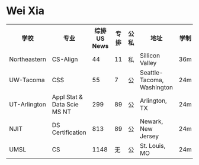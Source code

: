 # Wei Xia
<table>
  <tr>
    <th>学校</th>
    <th>专业</th>
    <th>综排US News</th>
    <th>专排</th>
    <th>公私</th>
    <th>地址</th>
    <th>学制</th>
    <th>学费/年</th>
    <th>生活费/年</th>
    <th>合计/年</th>
    <th>总计（USD）</th>
    <th>总计（RMB）</th>
  </tr>
  <tr>
    <td>Northeastern</td>
    <td>CS-Align</td>
    <td>44</td>
    <td>11</td>
    <td>私</td>
    <td>Sillicon Valley</td>
    <td>36m</td>
    <td>25005</td>
    <td>27,861</td>
    <td>52,866</td>
    <td>158,598</td>
    <td>1,110,186</td>
  </tr>
  <tr>
    <td>UW-Tacoma</td>
    <td>CSS</td>
    <td>55</td>
    <td>7</td>
    <td>公</td>
    <td>Seattle-Tacoma, Washington</td>
    <td>24m</td>
    <td>23,780</td>
    <td>19,308</td>
    <td>43,088</td>
    <td>86,176</td>
    <td>603,232</td>
  </tr>
  <tr>
    <td>UT-Arlington</td>
    <td>Appl Stat &amp; Data Scie MS NT</td>
    <td>299</td>
    <td>89</td>
    <td>公</td>
    <td>Arlington, TX</td>
    <td>24m</td>
    <td>23,838</td>
    <td>14,621</td>
    <td>38,459</td>
    <td>76,918</td>
    <td>538,426</td>
  </tr>
  <tr>
    <td>NJIT</td>
    <td>DS Certification</td>
    <td>813</td>
    <td>89</td>
    <td>公</td>
    <td>Newark, New Jersey</td>
    <td>24m</td>
    <td>34,260</td>
    <td>23,628</td>
    <td>57,888</td>
    <td>81,516</td>
    <td>570,612</td>
  </tr>
    <tr>
    <td>UMSL</td>
    <td>CS</td>
    <td>1148</td>
    <td>无</td>
    <td>公</td>
    <td>St. Louis, MO</td>
    <td>24m</td>
    <td>26,900</td>
    <td>16,170</td>
    <td>43,070</td>
    <td>86,140</td>
    <td>602,980</td>
  </tr>
</table>
